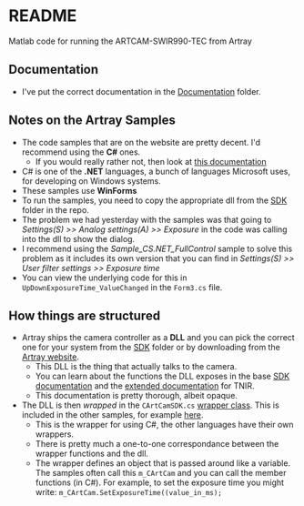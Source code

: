 ﻿# README
 
Matlab code for running the ARTCAM-SWIR990-TEC from Artray

## Documentation

- I've put the correct documentation in the [Documentation](/Documentation) folder.

## Notes on the Artray Samples

- The code samples that are on the website are pretty decent. I'd recommend using the **C#** ones. 
  - If you would really rather not, then look at [this documentation](/Documentation/ARTCCM-SDK-MANUAL-TNIR-V1300_EN.pdf)
- C# is one of the **.NET** languages, a bunch of languages Microsoft uses, for developing on Windows systems. 
- These samples use **WinForms** 
- To run the samples, you need to copy the appropriate dll from the [SDK](/SDK) folder in the repo.
- The problem we had yesterday with the samples was that going to *Settings(S) >> Analog settings(A) >> Exposure* in the code was calling into the dll to show the dialog.
- I recommend using the *Sample_CS.NET_FullControl* sample to solve this problem as it includes its own version that you can find in *Settings(S) >> User filter settings >> Exposure time*
- You can view the underlying code for this in `UpDownExposureTime_ValueChanged` in the `Form3.cs` file.

## How things are structured

- Artray ships the camera controller as a **DLL** and you can pick the correct one for your system from the [SDK](/SDK) folder or by downloading from the [Artray website](http://www.artray.us/download_sdk.html).
  - This DLL is the thing that actually talks to the camera. 
  - You can learn about the functions the DLL exposes in the base [SDK documentation](/Documentation/ARTCCM-SDK-FUNCTION-MANUAL_EN-V1300.pdf) and the [extended documentation](/Documentation/ARTCCM-SDK-FUNCTION-MANUAL-TNIR-V1300_EN.pdf) for TNIR.
  - This documentation is pretty thorough, albeit opaque.
- The DLL is then *wrapped* in the `CArtCamSDK.cs` [wrapper class](/Samples/ARTCCM-TNIR-lib_EN_ver.1.3.1.3b/C#/CArtCamSDK.cs). This is included in the other samples, for example [here](/Samples/ARTCCM-TNIR-sample_EN_ver.1.3.1.3c/Sample/x64/C#.NET/Sample_CS.NET_FullControl/CArtCamSDK.cs). 
  - This is the wrapper for using C#, the other languages have their own wrappers.
  - There is pretty much a one-to-one correspondance between the wrapper functions and the dll.
  - The wrapper defines an object that is passed around like a variable. The samples often call this `m_CArtCam` and you can call the member functions (in C#). For example, to set the exposure time you might write: `m_CArtCam.SetExposureTime((value_in_ms);`

